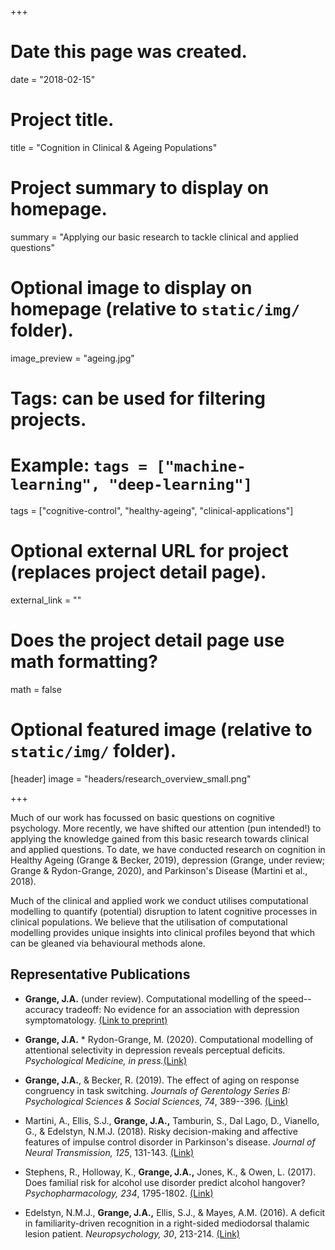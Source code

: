 +++
# Date this page was created.
date = "2018-02-15"

# Project title.
title = "Cognition in Clinical & Ageing Populations"

# Project summary to display on homepage.
summary = "Applying our basic research to tackle clinical and applied questions"

# Optional image to display on homepage (relative to `static/img/` folder).
image_preview = "ageing.jpg"

# Tags: can be used for filtering projects.
# Example: `tags = ["machine-learning", "deep-learning"]`
tags = ["cognitive-control", "healthy-ageing", "clinical-applications"]

# Optional external URL for project (replaces project detail page).
external_link = ""

# Does the project detail page use math formatting?
math = false

# Optional featured image (relative to `static/img/` folder).
[header]
image = "headers/research_overview_small.png"

+++

Much of our work has focussed on basic questions on cognitive psychology. More recently, we have shifted our attention (pun intended!) to applying the knowledge gained from this basic research towards clinical and applied questions. To date, we have conducted research on cognition in Healthy Ageing (Grange & Becker, 2019), depression (Grange, under review; Grange & Rydon-Grange, 2020), and Parkinson's Disease (Martini et al., 2018).

Much of the clinical and applied work we conduct utilises computational modelling to quantify (potential) disruption to latent cognitive processes in clinical populations. We believe that the utilisation of computational modelling provides unique insights into clinical profiles beyond that which can be gleaned via behavioural methods alone.

## Representative Publications
* **Grange, J.A.** (under review). Computational modelling of the speed--accuracy tradeoff: No evidence for an association with depression symptomatology. [(Link to preprint)](https://psyarxiv.com/fzg6d)

* **Grange, J.A.** * Rydon-Grange, M. (2020). Computational modelling of attentional selectivity in depression reveals perceptual deficits. *Psychological Medicine, in press.*[(Link)](https://www.jimgrange.org/gpublication/grange-depression_flanker/)

* **Grange, J.A.**, & Becker, R. (2019). The effect of aging on response congruency in task switching. *Journals of Gerentology Series B: Psychological Sciences & Social Sciences, 74*, 389--396. [(Link)](https://www.jimgrange.org/publication/Grange-congruency_meta/)

* Martini, A., Ellis, S.J., **Grange, J.A.,** Tamburin, S., Dal Lago, D., Vianello, G., & Edelstyn, N.M.J. (2018). Risky decision-making and affective features of impulse control disorder in Parkinson's disease. *Journal of Neural Transmission, 125*, 131-143. [(Link)](https://www.jimgrange.org/publication/Martini-2018/)

* Stephens, R., Holloway, K., **Grange, J.A.,** Jones, K., & Owen, L. (2017). Does familial risk for alcohol use disorder predict alcohol hangover? *Psychopharmacology, 234*, 1795-1802. [(Link)](https://www.jimgrange.org/publication/Stephens-familial_risk/)

* Edelstyn, N.M.J., **Grange, J.A.,** Ellis, S.J., & Mayes, A.M. (2016). A deficit in familiarity-driven recognition in a right-sided mediodorsal thalamic lesion patient. *Neuropsychology, 30*, 213-214. [(Link)](https://www.jimgrange.org/publication/Edelstyn-familiarity_parkinsons/)